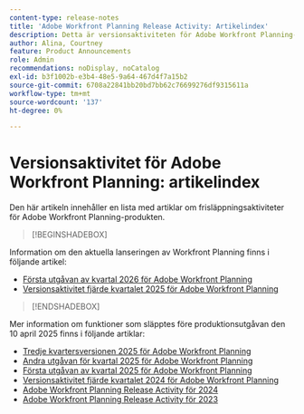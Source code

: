 ```yaml
---
content-type: release-notes
title: 'Adobe Workfront Planning Release Activity: Artikelindex'
description: Detta är versionsaktiviteten för Adobe Workfront Planning-produkten.
author: Alina, Courtney
feature: Product Announcements
role: Admin
recommendations: noDisplay, noCatalog
exl-id: b3f1002b-e3b4-48e5-9a64-467d4f7a15b2
source-git-commit: 6708a22841bb20bd7bb62c76699276df9315611a
workflow-type: tm+mt
source-wordcount: '137'
ht-degree: 0%

---
```


# Versionsaktivitet för Adobe Workfront Planning: artikelindex

Den här artikeln innehåller en lista med artiklar om frisläppningsaktiviteter för Adobe Workfront Planning-produkten.

>[!BEGINSHADEBOX]

Information om den aktuella lanseringen av Workfront Planning finns i följande artikel:

* [Första utgåvan av kvartal 2026 för Adobe Workfront Planning](/help/quicksilver/product-announcements/product-releases/planning-release-activity/planning-release-activity-26-q1.md)
* [Versionsaktivitet fjärde kvartalet 2025 för Adobe Workfront Planning](/help/quicksilver/product-announcements/product-releases/planning-release-activity/planning-release-activity-25-q4.md)

>[!ENDSHADEBOX]

<!-- for every new release, add the new release page in the first bullet (above) and move that first note to the list below; update the date of the most recent release in the statement below-->

Mer information om funktioner som släpptes före produktionsutgåvan den 10 april 2025 finns i följande artiklar:

* [Tredje kvartersversionen 2025 för Adobe Workfront Planning](/help/quicksilver/product-announcements/product-releases/planning-release-activity/planning-release-activity-25-q3.md)
* [Andra utgåvan för kvartal 2025 för Adobe Workfront Planning](/help/quicksilver/product-announcements/product-releases/planning-release-activity/planning-release-activity-25-q2.md)
* [Första utgåvan av kvartal 2025 för Adobe Workfront Planning](/help/quicksilver/product-announcements/product-releases/planning-release-activity/planning-release-activity-25-q1.md)
* [Versionsaktivitet fjärde kvartalet 2024 för Adobe Workfront Planning](/help/quicksilver/product-announcements/product-releases/planning-release-activity/planning-release-activity-24-q4.md)
* [Adobe Workfront Planning Release Activity för 2024](/help/quicksilver/planning/general/release-activity.md)
* [Adobe Workfront Planning Release Activity för 2023](/help/quicksilver/planning/general/release-activity-archives-2023.md)
